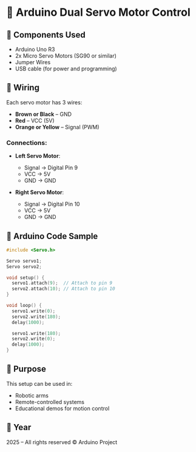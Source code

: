 # 🤖 Arduino Dual Servo Motor Control



## 🔌 Components Used
- Arduino Uno R3
- 2x Micro Servo Motors (SG90 or similar)
- Jumper Wires
- USB cable (for power and programming)

## 🔧 Wiring
Each servo motor has 3 wires:
- **Brown or Black** – GND
- **Red** – VCC (5V)
- **Orange or Yellow** – Signal (PWM)

### Connections:
- **Left Servo Motor**:
  - Signal → Digital Pin 9
  - VCC → 5V
  - GND → GND

- **Right Servo Motor**:
  - Signal → Digital Pin 10
  - VCC → 5V
  - GND → GND

## 🧠 Arduino Code Sample
```cpp
#include <Servo.h>

Servo servo1;
Servo servo2;

void setup() {
  servo1.attach(9);  // Attach to pin 9
  servo2.attach(10); // Attach to pin 10
}

void loop() {
  servo1.write(0);
  servo2.write(180);
  delay(1000);

  servo1.write(180);
  servo2.write(0);
  delay(1000);
}
```

## 🎯 Purpose
This setup can be used in:
- Robotic arms
- Remote-controlled systems
- Educational demos for motion control

## 📅 Year
2025 – All rights reserved © Arduino Project
